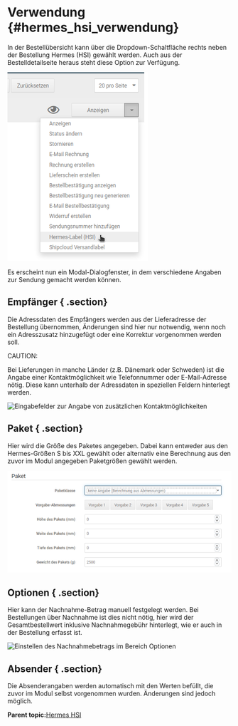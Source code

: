 # Verwendung {#hermes_hsi_verwendung}

In der Bestellübersicht kann über die Dropdown-Schaltfläche rechts neben der Bestellung Hermes \(HSI\) gewählt werden. Auch aus der Bestelldetailseite heraus steht diese Option zur Verfügung.

![](Bilder/hermes_hsi/HSI_006.png "Auswahl von Hermes (HSI) über die Dropdown-Schaltfläche")

Es erscheint nun ein Modal-Dialogfenster, in dem verschiedene Angaben zur Sendung gemacht werden können.

## Empfänger { .section}

Die Adressdaten des Empfängers werden aus der Lieferadresse der Bestellung übernommen, Änderungen sind hier nur notwendig, wenn noch ein Adresszusatz hinzugefügt oder eine Korrektur vorgenommen werden soll.

CAUTION:

Bei Lieferungen in manche Länder \(z.B. Dänemark oder Schweden\) ist die Angabe einer Kontaktmöglichkeit wie Telefonnummer oder E-Mail-Adresse nötig. Diese kann unterhalb der Adressdaten in speziellen Feldern hinterlegt werden.

![](Bilder/hermes_hsi/HSI_016.png "Eingabefelder zur Angabe von zusätzlichen
        Kontaktmöglichkeiten")

## Paket { .section}

Hier wird die Größe des Paketes angegeben. Dabei kann entweder aus den Hermes-Größen S bis XXL gewählt oder alternativ eine Berechnung aus den zuvor im Modul angegeben Paketgrößen gewählt werden.

![](Bilder/hermes_hsi/HSI_017.png "Paket-Größeneinstellungen")

## Optionen { .section}

Hier kann der Nachnahme-Betrag manuell festgelegt werden. Bei Bestellungen über Nachnahme ist dies nicht nötig, hier wird der Gesamtbestellwert inklusive Nachnahmegebühr hinterlegt, wie er auch in der Bestellung erfasst ist.

![](Bilder/hermes_hsi/HSI_010.png "Einstellen des Nachnahmebetrags im Bereich
        Optionen")

## Absender { .section}

Die Absenderangaben werden automatisch mit den Werten befüllt, die zuvor im Modul selbst vorgenommen wurden. Änderungen sind jedoch möglich.

**Parent topic:**[Hermes HSI](7_4_23_HermesHSI.md)

